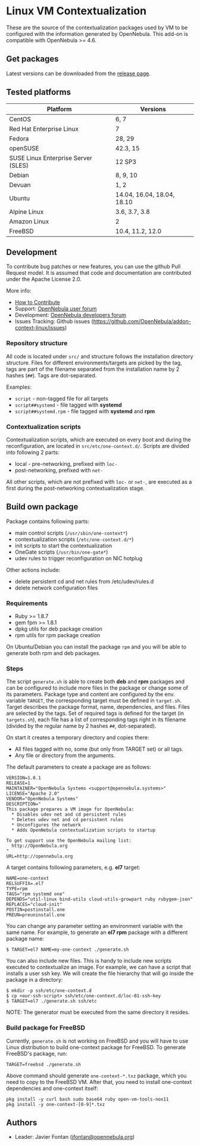 # Linux VM Contextualization

These are the source of the contextualization packages used by VM to be
configured with the information generated by OpenNebula. This add-on is
compatible with OpenNebula >= 4.6.

## Get packages

Latest versions can be downloaded from the
[release page](https://github.com/OpenNebula/addon-context-linux/releases).

## Tested platforms

| Platform                            | Versions                               |
|-------------------------------------|----------------------------------------|
| CentOS                              | 6, 7                                   |
| Red Hat Enterprise Linux            | 7                                      |
| Fedora                              | 28, 29                                 |
| openSUSE                            | 42.3, 15                               |
| SUSE Linux Enterprise Server (SLES) | 12 SP3                                 |
| Debian                              | 8, 9, 10                               |
| Devuan                              | 1, 2                                   |
| Ubuntu                              | 14.04, 16.04, 18.04, 18.10             |
| Alpine Linux                        | 3.6, 3.7, 3.8                          |
| Amazon Linux                        | 2                                      |
| FreeBSD                             | 10.4, 11.2, 12.0                       |

## Development

To contribute bug patches or new features, you can use the github Pull Request
model. It is assumed that code and documentation are contributed under
the Apache License 2.0.

More info:
* [How to Contribute](http://opennebula.org/addons/contribute/)
* Support: [OpenNebula user forum](https://forum.opennebula.org/c/support)
* Development: [OpenNebula developers forum](https://forum.opennebula.org/c/development)
* Issues Tracking: Github issues (https://github.com/OpenNebula/addon-context-linux/issues)

### Repository structure

All code is located under `src/` and structure follows the installation
directory structure. Files for different environments/targets are picked
by the tag, tags are part of the filename separated from the installation
name by 2 hashes (`##`). Tags are dot-separated.

Examples:

* `script` - non-tagged file for all targets
* `script##systemd` - file tagged with **systemd**
* `script##systemd.rpm` - file tagged with **systemd** and **rpm**

### Contextualization scripts

Contextualization scripts, which are executed on every boot and during
the reconfiguration, are located in `src/etc/one-context.d/`. Scripts are
divided into following 2 parts:

* local - pre-networking, prefixed with `loc-`
* post-networking, prefixed with `net-`

All other scripts, which are not prefixed with `loc-` or `net-`, are
executed as a first during the post-networking contextualization stage.

## Build own package

Package contains following parts:

* main control scripts (`/usr/sbin/one-context*`)
* contextualization scripts (`/etc/one-context.d/*`)
* init scripts to start the contextualization
* OneGate scripts (`/usr/bin/one-gate*`)
* udev rules to trigger reconfiguration on NIC hotplug

Other actions include:

* delete persistent cd and net rules from /etc/udev/rules.d
* delete network configuration files

### Requirements

  * Ruby >= 1.8.7
  * gem fpm >= 1.8.1
  * dpkg utils for deb package creation
  * rpm utils for rpm package creation

On Ubuntu/Debian you can install the package `rpm` and you will be able
to generate both rpm and deb packages.

### Steps

The script `generate.sh` is able to create both **deb** and **rpm** packages
and can be configured to include more files in the package or change some of
its parameters. Package type and content are configured by the env. variable
`TARGET`, the corresponding target must be defined in `target.sh`. Target
describes the package format, name, dependencies, and files. Files are
selected by the tags. Set of required tags is defined for the target
(in `targets.sh`), each file has a list of corresponding tags right in its
filename (divided by the regular name by 2 hashes `##`, dot-separated).

On start it creates a temporary directory and copies there:

  * All files tagged with no, some (but only from TARGET set) or all tags.
  * Any file or directory from the arguments.

The default parameters to create a package are as follows:

```
VERSION=1.0.1
RELEASE=1
MAINTAINER="OpenNebula Systems <support@opennebula.systems>"
LICENSE="Apache 2.0"
VENDOR="OpenNebula Systems"
DESCRIPTION="
This package prepares a VM image for OpenNebula:
  * Disables udev net and cd persistent rules
  * Deletes udev net and cd persistent rules
  * Unconfigures the network
  * Adds OpenNebula contextualization scripts to startup

To get support use the OpenNebula mailing list:
  http://OpenNebula.org
"
URL=http://opennebula.org
```

A target contains following parameters, e.g. **el7** target:

```
NAME=one-context
RELSUFFIX=.el7
TYPE=rpm
TAGS="rpm systemd one"
DEPENDS="util-linux bind-utils cloud-utils-growpart ruby rubygem-json"
REPLACES="cloud-init"
POSTIN=postinstall.one
PREUN=preuninstall.one
```

You can change any parameter setting an environment variable with the same name.
For example, to generate an **el7 rpm** package with a different package name:

```
$ TARGET=el7 NAME=my-one-context ./generate.sh
```

You can also include new files. This is handy to include new scripts executed
to contextualize an image. For example, we can have a script that installs
a user ssh key. We will create the file hierarchy that will go inside
the package in a directory:

```
$ mkdir -p ssh/etc/one-context.d
$ cp <our-ssh-script> ssh/etc/one-context.d/loc-01-ssh-key
$ TARGET=el7 ./generate.sh ssh/etc
```

NOTE: The generator must be executed from the same directory it resides.

### Build package for FreeBSD

Currently, `generate.sh` is not working on FreeBSD and you will have to use Linux distribution to build one-context package for FreeBSD. To generate FreeBSD's package, run:
```
TARGET=freebsd ./generate.sh
```
Above command should generate `one-context-*.txz` package, which you need to copy to the FreeBSD VM. After that, you need to install one-context dependencies and one-context itself:
```
pkg install -y curl bash sudo base64 ruby open-vm-tools-nox11
pkg install -y one-context-[0-9]*.txz
```

## Authors

* Leader: Javier Fontan (jfontan@opennebula.org)
